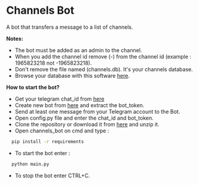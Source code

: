 # Channels Bot
A bot that transfers a message to a list of channels.

**Notes:**

*  The bot must be added as an admin to the channel.
*  When you add the channel id remove (-) from the channel id (example : 1965823218 not -1965823218).
*  Don't remove the file named (channels.db). It's your channels database.
*  Browse your database with this software [here](https://sqlitebrowser.org/dl/).
  

**How to start the bot?**

*   Get your telegram chat_id from [here](https://t.me/get_id_bot) 
*   Create new bot from [here](http://https://t.me/BotFather) and extract the bot_token.
*   Send at least one message from your Telegram account to the Bot.
*   Open config.py file and enter the chat_id and bot_token.
*   Clone the repository or download it from [here](https://github.com/mouh2020/channels_bot/archive/refs/heads/master.zip) and unzip it.
*   Open channels_bot on cmd and type  :
```bash
  pip install -r requirements 
```
*   To start the bot enter :
```bash
  python main.py
```
*   To stop the bot enter CTRL+C.

